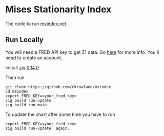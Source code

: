 # Mises Stationarity Index

The code to run [msindex.net](https://www.msindex.net).

## Run Locally

You will need a FRED API key to get Z1 data. Go [here](https://fred.stlouisfed.org/docs/api/api_key.html) for more info. You'll need to create an account.

Install [zig 0.14.0](https://ziglang.org/download).

Then run

```
git clone https://github.com/ckrowland/msindex
cd msindex
export FRED_KEY=<your_fred_key>
zig build run-update
zig build run-main
```

To update the chart after some time you have to run

```
export FRED_KEY=<your_fred_key>
zig build run-update` again.
```
